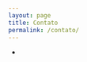 ```yaml
---
layout: page
title: Contato
permalink: /contato/
---
```



- [Facebook]: (/groups/816717381769060/?fref=ts)

